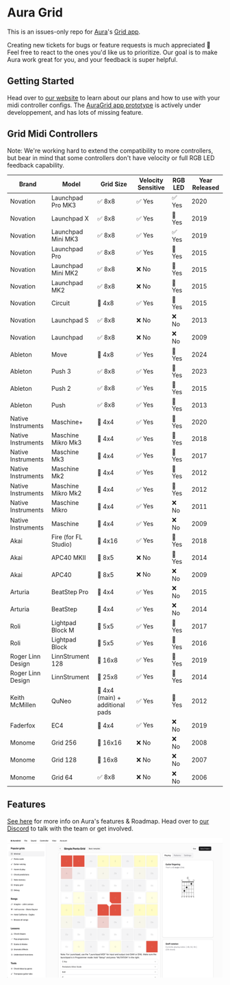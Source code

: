 # Aura Grid

 
This is an issues-only repo for [Aura](https://aura.town)'s [Grid app](https://app.aura.town).

Creating new tickets for bugs or feature requests is much appreciated 🙂 Feel free to react to the ones you'd like us to prioritize. Our goal is to make Aura work great for you, and your feedback is super helpful.

## Getting Started

Head over to [our website](https://aura.town) to learn about our plans and how to use with your midi controller configs. The [AuraGrid app prototype](https://app.aura.town) is actively under developpement, and has lots of missing feature. 


## Grid Midi Controllers

Note: We're working hard to extend the compatibility to more controllers, but bear in mind that some controllers don't have velocity or full RGB LED feedback capability.


| Brand | Model | Grid Size | Velocity Sensitive | RGB LED | Year Released |
|-------|-------|-----------|---------------------|---------|---------------|
| Novation | Launchpad Pro MK3 | ✅ 8x8 | ✅ Yes | ✅ Yes | 2020 |
| Novation | Launchpad X | ✅ 8x8 | ✅ Yes | 🧪 Yes | 2019 |
| Novation | Launchpad Mini MK3 | ✅ 8x8 | ✅ Yes | ✅ Yes | 2019 |
| Novation | Launchpad Pro | ✅ 8x8 | ✅ Yes | 🧪 Yes | 2015 |
| Novation | Launchpad Mini MK2 | ✅ 8x8 | ❌ No | 🚧 Yes | 2015 |
| Novation | Launchpad MK2 | ✅ 8x8 | ❌ No | 🚧 Yes | 2015 |
| Novation | Circuit | 🚧 4x8 | ✅ Yes | 🚧 Yes | 2015 |
| Novation | Launchpad S | ✅ 8x8 | ❌ No | ❌ No | 2013 |
| Novation | Launchpad | ✅ 8x8 | ❌ No | ❌ No | 2009 |
| Ableton | Move | 🚧 4x8 | ✅ Yes | 🚧 Yes | 2024 |
| Ableton | Push 3 | ✅ 8x8 | ✅ Yes | 🚧 Yes | 2023 |
| Ableton | Push 2 | ✅ 8x8 | ✅ Yes | 🚧 Yes | 2015 |
| Ableton | Push | ✅ 8x8 | ✅ Yes | 🚧 Yes | 2013 |
| Native Instruments | Maschine+ | 🚧 4x4 | ✅ Yes | 🚧 Yes | 2020 |
| Native Instruments | Maschine Mikro Mk3 | 🚧 4x4 | ✅ Yes | 🚧 Yes | 2018 |
| Native Instruments | Maschine Mk3 | 🚧 4x4 | ✅ Yes | 🚧 Yes | 2017 |
| Native Instruments | Maschine Mk2 | 🚧 4x4 | ✅ Yes | 🚧 Yes | 2012 |
| Native Instruments | Maschine Mikro Mk2 | 🚧 4x4 | ✅ Yes | 🚧 Yes | 2012 |
| Native Instruments | Maschine Mikro | 🚧 4x4 | ✅ Yes | ❌ No | 2011 |
| Native Instruments | Maschine | 🚧 4x4 | ✅ Yes | ❌ No | 2009 |
| Akai | Fire (for FL Studio) | 🚧 4x16 | ✅ Yes | 🚧 Yes | 2018 |
| Akai | APC40 MKII | 🚧 8x5 | ❌ No | 🚧 Yes | 2014 |
| Akai | APC40 | 🚧 8x5 | ❌ No | ❌ No | 2009 |
| Arturia | BeatStep Pro | 🚧 4x4 | ✅ Yes | ❌ No | 2015 |
| Arturia | BeatStep | 🚧 4x4 | ✅ Yes | ❌ No | 2014 |
| Roli | Lightpad Block M | 🚧 5x5 | ✅ Yes | 🚧 Yes | 2017 |
| Roli | Lightpad Block | 🚧 5x5 | ✅ Yes | 🚧 Yes | 2016 |
| Roger Linn Design | LinnStrument 128 | 🚧 16x8 | ✅ Yes | 🚧 Yes | 2019 |
| Roger Linn Design | LinnStrument | 🚧 25x8 | ✅ Yes | 🚧 Yes | 2014 |
| Keith McMillen | QuNeo | 🚧 4x4 (main) + additional pads | ✅ Yes | 🚧 Yes | 2012 |
| Faderfox | EC4 | 🚧 4x4 | ✅ Yes | ❌ No | 2019 |
| Monome | Grid 256 | 🚧 16x16 | ❌ No | ❌ No | 2008 |
| Monome | Grid 128 | 🚧 16x8 | ❌ No | ❌ No | 2007 |
| Monome | Grid 64 | ✅ 8x8 | ❌ No | ❌ No | 2006 |


## Features

[See here](https://aura.town) for more info on Aura's features & Roadmap.
Head over to  [ our Discord](https://discord.gg/kcrMkwxA9e) to talk with the team or get involved.



![aura grid midi interface audio tonnetz](./screen1.png)

